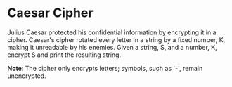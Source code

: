 # Caesar Cipher

Julius Caesar protected his confidential information by encrypting it in a cipher. Caesar's cipher 
rotated every letter in a string by a fixed number, K, making it unreadable by his enemies. Given 
a string, S, and a number, K, encrypt S and print the resulting string.

**Note**: The cipher only encrypts letters; symbols, such as '-', remain unencrypted.
